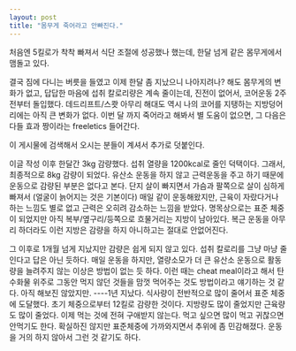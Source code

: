 ```yaml
---
layout: post
title: "몸무게 죽어라고 안빠진다."
---
```



처음엔 5킬로가 착착 빠져서 식단 조절에 성공했나 했는데, 한달 넘게 같은 몸무게에서 맴돌고 있다. 




결국 짐에 다니는 버릇을 들였고 이제 한달 좀 지났으니 나아지려나? 해도 몸무게의 변화가 없고, 답답한 마음에 섭취 칼로리량은 계속 줄이는데, 진전이 없어서, 코어운동 2주 전부터 돌입했다. 데드리프트/스쾃 아무리 해대도 역시 나의 코어를 지탱하는 지방덩어리에는 아직 큰 변화가 없다. 이번 달 까지 죽어라고 해봐서 별 도움이 없으면, 그 다음은 다들 효과 짱이라는 freeletics 들어간다.




이 게시물에 검색해서 오시는 분들이 계셔서 추가로 덧붙인다.




이글 작성 이후 한달간 3kg 감량했다. 섭취 열량을 1200kcal로 줄인 덕택이다. 그래서, 최종적으로 8kg 감량이 되었다. 유산소 운동을 하지 않고 근력운동을 주고 하기 때문에 운동으로 감량된 부분은 없다고 본다. 단지 살이 빠지면서 가슴과 팔쪽으로 살이 심하게 빠져서 (얼굴이 늙어지는 것은 기본이다) 매일 같이 운동해왔지만, 근육이 자랐다거나 하는 느낌도 별로 없고 근력은 오히려 감소하는 느낌을 받았다. 명목상으로는 표준 체중이 되었지만 아직 복부/옆구리/등쪽으로 흐물거리는 지방이 남아있다. 복근 운동을 아무리 하더라도 이런 지방은 감량을 하지 아니하고는 절대로 안없어진다. 




그 이후로 1개월 넘게 지났지만 감량은 쉽게 되지 않고 있다. 섭취 칼로리를 그냥 마냥 줄인다고 답은 아닌 듯하다. 매일 운동을 하지만, 열량소모가 더 큰 유산소 운동으로 활동량을 늘려주지 않는 이상은 방법이 없는 듯 하다. 이런 때는 cheat meal이라고 해서 탄수화물 위주로 그동안 먹지 않던 것들을 맘껏 먹어주는 것도 방법이라고 얘기하는 것 같다. 아직 해보진 않았지만. 
----1년 지났다. 식사량이 전반적으로 많이 줄어서 표준 체중에 도달했다. 초기 체중으로부터 12킬로 감량한 것이다. 지방량도 많이 줄었지만 근육량도 많이 줄었다. 이제 먹는 것에 전혀 구애받지 않는다. 먹고 싶으면 많이 먹고 귀찮으면 안먹기도 한다. 확실하진 않지만 표준체중에 가까와지면서 추위에 좀 민감해졌다. 운동을 거의 하지 않아서 그런 것 같기도 하다.





